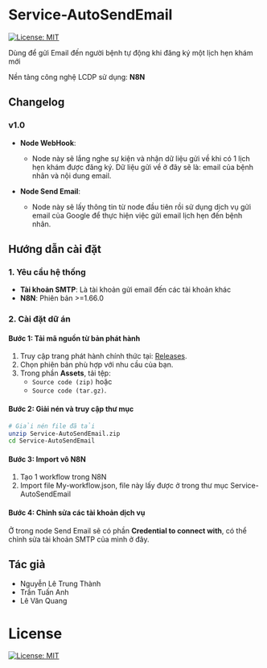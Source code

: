 # Service-AutoSendEmail
[![License: MIT](https://img.shields.io/badge/License-MIT-yellow.svg)](https://opensource.org/licenses/MIT)

Dùng để gửi Email đến người bệnh tự động khi đăng ký một lịch hẹn khám mới

Nền tảng công nghệ LCDP sử dụng: **N8N**

## Changelog

### v1.0
- **Node WebHook**:  
  - Node này sẽ lắng nghe sự kiện và nhận dữ liệu gửi về khi có 1 lịch hẹn khám được đăng ký. Dữ liệu gửi về ở đây sẽ là: email của bệnh nhân và nội dung email.

- **Node Send Email**:  
  -  Node này sẽ lấy thông tin từ node đầu tiên rồi sử dụng dịch vụ gửi email của Google để thực hiện việc gửi email lịch hẹn đến bệnh nhân.  

## Hướng dẫn cài đặt
### 1. Yêu cầu hệ thống
- **Tài khoản SMTP**: Là tài khoản gửi email đến các tài khoản khác  
- **N8N**: Phiên bản >=1.66.0

### 2. Cài đặt dữ án
#### Bước 1: Tải mã nguồn từ bản phát hành
1. Truy cập trang phát hành chính thức tại: [Releases](https://github.com/trungthanhcva2206/Service-AutoSendEmail/releases).
2. Chọn phiên bản phù hợp với nhu cầu của bạn.
3. Trong phần **Assets**, tải tệp:
   - `Source code (zip)` hoặc
   - `Source code (tar.gz)`.

#### Bước 2: Giải nén và truy cập thư mục
```bash
# Giải nén file đã tải
unzip Service-AutoSendEmail.zip
cd Service-AutoSendEmail
```
#### Bước 3: Import vô N8N 
1. Tạo 1 workflow trong N8N
2. Import file My-workflow.json, file này lấy được ở trong thư mục Service-AutoSendEmail

#### Bước 4: Chỉnh sửa các tài khoản dịch vụ
Ở trong node Send Email sẽ có phần **Credential to connect with**, có thể chỉnh sửa tài khoản SMTP của mình ở đây. 

## Tác giả
- Nguyễn Lê Trung Thành
- Trần Tuấn Anh
- Lê Văn Quang

# License
[![License: MIT](https://img.shields.io/badge/License-MIT-yellow.svg)](https://opensource.org/licenses/MIT)
